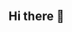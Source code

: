 ## Hi there 👋

<!--
**eimSarge/eimSarge** is a ✨ _special_ ✨ repository because its `README.md` (this file) appears on your GitHub profile.

👋 Hi, I'm Stone – founder of a digital marketing agency that helps U.S.-based manufacturers grow through smart advertising, sharp websites, and streamlined systems. I’m lucky to work with a talented team of specialists who know how to turn strategy into measurable results. We don’t just follow best practices—we build them.
Here are some ideas to get you started:

🔭 I’m currently working on Artificial Intelligence applications for the manufacturing industry.

🌱 I’m currently learning more about fine-tuning language models and automating quoting workflows.

👯 I’m looking to collaborate on AI-driven tools, ERP integrations, and lead generation systems for manufacturers.

🤔 I’m looking for help with building AI agents to accelerate and scale software development workflows.

💬 Ask me about digital strategy for B2B manufacturers, HubSpot automation, or creative uses of GPT in marketing.

📫 How to reach me: gary@expertinternetmarketing.com

😄 Pronouns: he/him

⚡ Fun fact: I can quote lines from Caddyshack, write a Google Ads script, and grill the perfect ribeye—all before lunch.
-->
